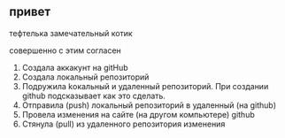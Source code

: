 ## привет

тефтелька замечательный котик

совершенно с этим согласен

1. Создала аккакунт на gitHub
2. Создала локальный репозиторий
3. Подружила kокальный и удаленный репозиторий. При создании github подсказывает как это сделать.
4. Отправила (push) локальный репозиторий в удаленный (на github)
5. Провела изменения на сайте (на другом компьютере) github
6. Стянула (pull) из удаленного репозитория изменения
